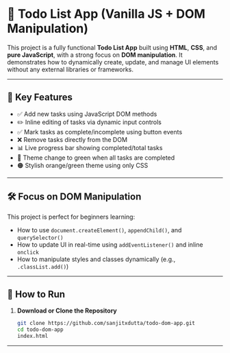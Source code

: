 # 📝 Todo List App (Vanilla JS + DOM Manipulation)

This project is a fully functional **Todo List App** built using **HTML**, **CSS**, and **pure JavaScript**, with a strong focus on **DOM manipulation**. It demonstrates how to dynamically create, update, and manage UI elements without any external libraries or frameworks.

---

## 📌 Key Features

- ✅ Add new tasks using JavaScript DOM methods
- ✏️ Inline editing of tasks via dynamic input controls
- ✅ Mark tasks as complete/incomplete using button events
- ❌ Remove tasks directly from the DOM
- 📊 Live progress bar showing completed/total tasks
- 🌿 Theme change to green when all tasks are completed
- 🟠 Stylish orange/green theme using only CSS

---

## 🛠️ Focus on DOM Manipulation

This project is perfect for beginners learning:

- How to use `document.createElement()`, `appendChild()`, and `querySelector()`
- How to update UI in real-time using `addEventListener()` and inline `onclick`
- How to manipulate styles and classes dynamically (e.g., `.classList.add()`)

---

## 🚀 How to Run

1. **Download or Clone the Repository**
   ```bash
   git clone https://github.com/sanjitxdutta/todo-dom-app.git
   cd todo-dom-app
   index.html
   
---
